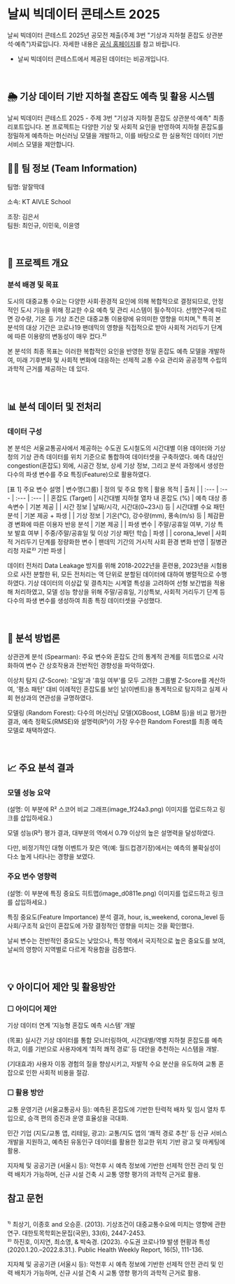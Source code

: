 # 날씨 빅데이터 콘테스트 2025
날씨 빅데이터 콘테스트 2025년 공모전 제출(주제 3번 "기상과 지하철 혼잡도 상관분석·예측")자료입니다.
자세한 내용은 [공식 홈페이지](https://bd.kma.go.kr/contest/main.do)를 참고 바랍니다.

- 날씨 빅데이터 콘테스트에서 제공된 데이터는 비공개입니다.
<br>

## 🌦️ 기상 데이터 기반 지하철 혼잡도 예측 및 활용 시스템
날씨 빅데이터 콘테스트 2025 - 주제 3번 "기상과 지하철 혼잡도 상관분석·예측" 최종 리포트입니다. 본 프로젝트는 다양한 기상 및 사회적 요인을 반영하여 지하철 혼잡도를 정밀하게 예측하는 머신러닝 모델을 개발하고, 이를 바탕으로 한 실용적인 데이터 기반 서비스 모델을 제안합니다.

## 👨‍💻 팀 정보 (Team Information)
팀명: 알잘딱데

소속: KT AIVLE School

조장: 김은서
<br>
팀원: 최인규, 이민욱, 이윤영

<br>

## 🚀 프로젝트 개요
### 분석 배경 및 목표
도시의 대중교통 수요는 다양한 사회·환경적 요인에 의해 복합적으로 결정되므로, 안정적인 도시 기능을 위해 정교한 수요 예측 및 관리 시스템이 필수적이다. 선행연구에 따르면 강수량, 기온 등 기상 조건은 대중교통 이용량에 유의미한 영향을 미치며,¹⁾ 특히 본 분석의 대상 기간은 코로나19 팬데믹의 영향을 직접적으로 받아 사회적 거리두기 단계에 따른 이용량의 변동성이 매우 컸다.²⁾

본 분석의 최종 목표는 이러한 복합적인 요인을 반영한 정밀 혼잡도 예측 모델을 개발하여, 미래 기후변화 및 사회적 변화에 대응하는 선제적 교통 수요 관리와 공공정책 수립의 과학적 근거를 제공하는 데 있다.

<br>

## 📊 분석 데이터 및 전처리
### 데이터 구성
본 분석은 서울교통공사에서 제공하는 수도권 도시철도의 시간대별 이용 데이터와 기상청의 기상 관측 데이터를 위치 기준으로 통합하여 데이터셋을 구축하였다. 예측 대상인 congestion(혼잡도) 외에, 시공간 정보, 상세 기상 정보, 그리고 분석 과정에서 생성한 다수의 파생 변수를 주요 특징(Feature)으로 활용하였다.

[표 1] 주요 변수 설명
| 변수명(그룹) | 정의 및 주요 항목 | 활용 목적 | 출처 |
| :--- | :--- | :--- | :--- |
| 혼잡도 (Target) | 시간대별 지하철 열차 내 혼잡도 (%) | 예측 대상 종속변수 | 기본 제공 |
| 시간 정보 | 날짜/시각, 시간대(0~23시) 등 | 시간대별 수요 패턴 분석 | 기본 제공 + 파생 |
| 기상 정보 | 기온(°C), 강수량(mm), 풍속(m/s) 등 | 체감환경 변화에 따른 이용자 반응 분석 | 기본 제공 |
| 파생 변수 | 주말/공휴일 여부, 기상 특보 발효 여부 | 주중/주말/공휴일 및 이상 기상 패턴 학습 | 파생 |
| corona_level | 사회적 거리두기 단계를 정량화한 변수 | 팬데믹 기간의 거시적 사회 환경 변화 반영 | 질병관리청 자료²⁾ 기반 파생 |

데이터 전처리
Data Leakage 방지를 위해 2018-2022년을 훈련용, 2023년을 시험용으로 사전 분할한 뒤, 모든 전처리는 역 단위로 분할된 데이터에 대하여 병렬적으로 수행하였다. 기상 데이터의 이상값 및 결측치는 시계열 특성을 고려하여 선형 보간법을 적용해 처리하였고, 모델 성능 향상을 위해 주말/공휴일, 기상특보, 사회적 거리두기 단계 등 다수의 파생 변수를 생성하여 최종 특징 데이터셋을 구성했다.

<br>

## 🔬 분석 방법론
상관관계 분석 (Spearman): 주요 변수와 혼잡도 간의 통계적 관계를 히트맵으로 시각화하여 변수 간 상호작용과 전반적인 경향성을 파악하였다.

이상치 탐지 (Z-Score): '요일'과 '휴일 여부'를 모두 고려한 그룹별 Z-Score를 계산하여, '평소 패턴' 대비 이례적인 혼잡도를 보인 날(이벤트)을 통계적으로 탐지하고 실제 사회 현상과의 연관성을 규명하였다.

모델링 (Random Forest): 다수의 머신러닝 모델(XGBoost, LGBM 등)을 비교 평가한 결과, 예측 정확도(RMSE)와 설명력(R²)이 가장 우수한 Random Forest를 최종 예측 모델로 채택하였다.

<br>

## 📈 주요 분석 결과
### 모델 성능 요약
(설명: 이 부분에 R² 스코어 비교 그래프(image_1f24a3.png) 이미지를 업로드하고 링크를 삽입하세요.)

모델 성능(R²) 평가 결과, 대부분의 역에서 0.79 이상의 높은 설명력을 달성하였다.

다만, 비정기적인 대형 이벤트가 잦은 역(예: 월드컵경기장)에서는 예측의 불확실성이 다소 높게 나타나는 경향을 보였다.

### 주요 변수 영향력
(설명: 이 부분에 특징 중요도 히트맵(image_d0811e.png) 이미지를 업로드하고 링크를 삽입하세요.)

특징 중요도(Feature Importance) 분석 결과, hour, is_weekend, corona_level 등 사회/구조적 요인이 혼잡도에 가장 결정적인 영향을 미치는 것을 확인했다.

날씨 변수는 전반적인 중요도는 낮았으나, 특정 역에서 국지적으로 높은 중요도를 보여, 날씨의 영향이 지역별로 다르게 작용함을 검증했다.

<br>

## 💡 아이디어 제안 및 활용방안

### ☐ 아이디어 제안
기상 데이터 연계 ‘지능형 혼잡도 예측 시스템’ 개발

(목표) 실시간 기상 데이터를 통합 모니터링하여, 시간대별/역별 지하철 혼잡도를 예측하고, 이를 기반으로 사용자에게 ‘최적 쾌적 경로’ 등 대안을 추천하는 시스템을 개발.

(기대효과) 사용자 이동 경험의 질을 향상시키고, 자발적 수요 분산을 유도하여 교통 혼잡으로 인한 사회적 비용을 절감.

### ☐ 활용 방안
교통 운영기관 (서울교통공사 등): 예측된 혼잡도에 기반한 탄력적 배차 및 임시 열차 투입으로, 승객 편의 증진과 운영 효율성을 극대화.

민간 기업 (지도/교통 앱, 리테일, 광고): 교통/지도 앱의 ‘쾌적 경로 추천’ 등 신규 서비스 개발을 지원하고, 예측된 유동인구 데이터를 활용한 정교한 위치 기반 광고 및 마케팅에 활용.

지자체 및 공공기관 (서울시 등): 악천후 시 예측 정보에 기반한 선제적 안전 관리 및 인력 배치가 가능하며, 신규 시설 건축 시 교통 영향 평가의 과학적 근거로 활용.

## 참고 문헌
<br>
¹⁾ 최상기, 이종호 and 오승훈. (2013). 기상조건이 대중교통수요에 미치는 영향에 관한 연구. 대한토목학회논문집(국문), 33(6), 2447-2453.
<br>
²⁾ 하진호, 이지연, 최소영, & 박숙경. (2023). 수도권 코로나19 발생 현황과 특성(2020.1.20.–2022.8.31.). Public Health Weekly Report, 16(5), 111-136.

지자체 및 공공기관 (서울시 등): 악천후 시 예측 정보에 기반한 선제적 안전 관리 및 인력 배치가 가능하며, 신규 시설 건축 시 교통 영향 평가의 과학적 근거로 활용.
